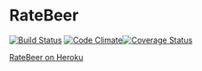 # RateBeer

[![Build Status](https://travis-ci.org/deiga/ratebeer.png)](https://travis-ci.org/deiga/ratebeer) [![Code Climate](https://codeclimate.com/github/deiga/ratebeer.png)](https://codeclimate.com/github/deiga/ratebeer)[![Coverage Status](https://coveralls.io/repos/deiga/ratebeer/badge.png)](https://coveralls.io/r/deiga/ratebeer)

[RateBeer on Heroku](http://glacial-coast-3420.herokuapp.com)
